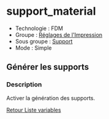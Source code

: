 # support_material

* Technologie : FDM
* Groupe : [Réglages de l'Impression](../print_settings/print_settings.md)
* Sous groupe : [Support](../print_settings/print_settings.md#support)
* Mode : Simple

## Générer les supports

### Description

Activer la génération des supports.


[Retour Liste variables](variable_list.md)